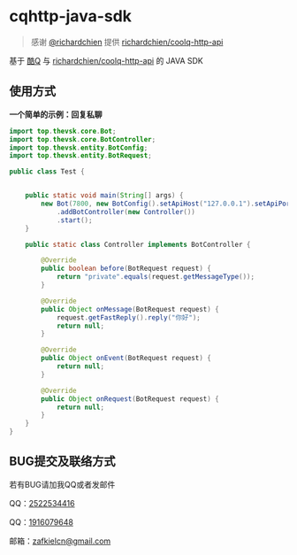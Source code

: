 # cqhttp-java-sdk 

> 感谢 [@richardchien](https://github.com/richardchien) 提供 [richardchien/coolq-http-api](https://github.com/richardchien/coolq-http-api)

基于 [酷Q](https://cqp.cc/) 与 [richardchien/coolq-http-api](https://github.com/richardchien/coolq-http-api) 的 JAVA SDK

## 使用方式

**一个简单的示例：回复私聊**

```java
import top.thevsk.core.Bot;
import top.thevsk.core.BotController;
import top.thevsk.entity.BotConfig;
import top.thevsk.entity.BotRequest;

public class Test {


    public static void main(String[] args) {
        new Bot(7800, new BotConfig().setApiHost("127.0.0.1").setApiPort(5700))
            .addBotController(new Controller())
            .start();
    }

    public static class Controller implements BotController {

        @Override
        public boolean before(BotRequest request) {
            return "private".equals(request.getMessageType());
        }

        @Override
        public Object onMessage(BotRequest request) {
            request.getFastReply().reply("你好");
            return null;
        }

        @Override
        public Object onEvent(BotRequest request) {
            return null;
        }

        @Override
        public Object onRequest(BotRequest request) {
            return null;
        }
    }
}
```

## BUG提交及联络方式

若有BUG请加我QQ或者发邮件

QQ：[2522534416](http://wpa.qq.com/msgrd?v=3&uin=2522534416&site=qq&menu=yes)

QQ：[1916079648](http://wpa.qq.com/msgrd?v=3&uin=1916079648&site=qq&menu=yes)

邮箱：zafkielcn@gmail.com